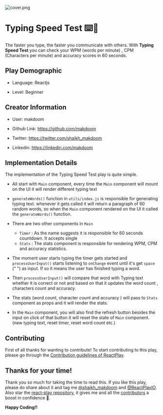 ![cover.png](https://i.postimg.cc/0yKFRpT1/cover.png)

# Typing Speed Test ⌨️🚀

The faster you type, the faster you communicate with others. With **Typing Speed Test** you can check your WPM (words per minute) , CPM (Characters per minute) and accuracy scores in 60 seconds.

## Play Demographic

- Language: Reactjs

- Level: Beginner

## Creator Information

- User: makdoom

- Github Link: https://github.com/makdoom

- Twitter: https://twitter.com/shaikh_makdoom

- Linkedin: https://linkedin.com/makdoom

## Implementation Details

The implementation of the Typing Speed Test play is quite simple.

- All start with `Main` component, every time the `Main` component will mount on the UI it will render different typing text

- `generateWords()` function in `utils/index.js` is responsible for generating typing text. whenever it gets called it will return a paragraph of 60 random words, so when the `Main` component rendered on the UI it called the `generateWords()` function.

- There are two other components in `Main`

  - `Timer` : As the name suggests it is responsible for 60 seconds countdown. It accepts single
  - `Stats` : The stats component is responsible for rendering WPM, CPM and accuracy statistics.

- The moment user starts typing the timer gets started and `processUserInput()` starts listening to `onChange` event until it's get `space` (" ") as input. If so it means the user has finished typing a word.

- Then `processUserInput()` will compare that word with Typing text whether it is correct or not and based on that it updates the word count , characters count and accuracy.

- The stats (word count, character count and accuracy ) will pass to `Stats` component as props and it will render the stats.

- In the `Main` component, you will also find the refresh button besides the input on click of that button it will reset the state of `Main` component. (new typing text, reset timer, reset word count etc.)

## Contributing

First of all thanks for wanting to contribute! To start contributing to this play, please go through the [Contribution guidelines of ReactPlay](https://github.com/reactplay/react-play/blob/main/CONTRIBUTING.md).

## Thanks for your time!

Thank you so much for taking the time to read this. If you like this play, please do share about it and tag me [@shaikh_makdoom](https://twitter.com/shaikh_makdoom) and [@ReactPlayIO](https://twitter.com/ReactPlayIO). Also star the [react-play repository](https://github.com/reactplay/react-play), it gives me and all the [contributors](https://github.com/reactplay/react-play#contributors-) a boost in confidence 🤩.

**Happy Coding!!**
